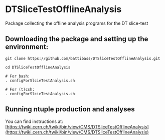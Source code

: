 # DTSliceTestOfflineAnalysis
Package collecting the offline analysis programs for the DT slice-test

## Downloading the package and setting up the environment:
```
git clone https://github.com/battibass/DTSliceTestOfflineAnalysis.git

cd DTSliceTestOfflineAnalysis

# For bash:
. configForSlcieTestAnalysis.sh

# For (t)csh:
. configForSlcieTestAnalysis.sh
```

## Running ntuple production and analyses
You can find instructions at: [https://twiki.cern.ch/twiki/bin/view/CMS/DTSliceTestOfflineAnalysis](https://twiki.cern.ch/twiki/bin/view/CMS/DTSliceTestOfflineAnalysis)


